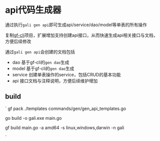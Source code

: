 # api代码生成器

通过执行`gali gen api`即可生成api/service/dao/model等单表的所有操作

复制[gf-cli](https://github.com/gogf/gf-cli)项目，扩展增加支持创建api接口，从而快速生成api相关接口与文档，方便后续修改


通过`gali gen api`会创建的文档包括

- dao     基于gf-cli的`gen dao`生成
- model   基于gf-cli的`gen dao`生成
- service 创建单表操作的service，包括CRUD的基本功能
- api     接口文档与注释说明，方便后续维护增加




## build

`
gf pack ./templates commands/gen/gen_api_templates.go

go build -o gali.exe main.go


gf build main.go -a amd64 -s linux,windows,darwin -n gali

`